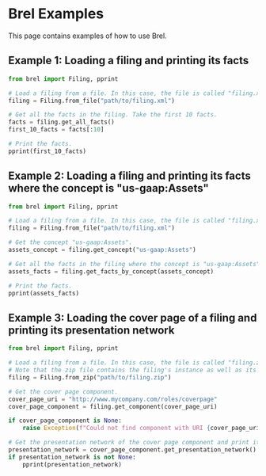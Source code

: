 # Brel Examples

This page contains examples of how to use Brel.

## Example 1: Loading a filing and printing its facts

```python
from brel import Filing, pprint

# Load a filing from a file. In this case, the file is called "filing.xml".
filing = Filing.from_file("path/to/filing.xml")

# Get all the facts in the filing. Take the first 10 facts.
facts = filing.get_all_facts()
first_10_facts = facts[:10]

# Print the facts.
pprint(first_10_facts)
```

## Example 2: Loading a filing and printing its facts where the concept is "us-gaap:Assets"

```python
from brel import Filing, pprint

# Load a filing from a file. In this case, the file is called "filing.xml".
filing = Filing.from_file("path/to/filing.xml")

# Get the concept "us-gaap:Assets".
assets_concept = filing.get_concept("us-gaap:Assets")

# Get all the facts in the filing where the concept is "us-gaap:Assets".
assets_facts = filing.get_facts_by_concept(assets_concept)

# Print the facts.
pprint(assets_facts)
```

## Example 3: Loading the cover page of a filing and printing its presentation network

```python
from brel import Filing, pprint

# Load a filing from a file. In this case, the file is called "filing.zip".
# Note that the zip file contains the filing's instance as well as its linkbases.
filing = Filing.from_zip("path/to/filing.zip")

# Get the cover page component.
cover_page_uri = "http://www.mycompany.com/roles/coverpage"
cover_page_component = filing.get_component(cover_page_uri)

if cover_page_component is None:
    raise Exception(f"Could not find component with URI {cover_page_uri}")

# Get the presentation network of the cover page component and print it.
presentation_network = cover_page_component.get_presentation_network()
if presentation_network is not None:
    pprint(presentation_network)
```
